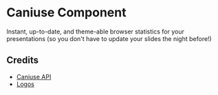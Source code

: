 # Caniuse Component

Instant, up-to-date, and theme-able browser statistics for your presentations (so you don't have to update your slides the night before!)


## Credits

- [Caniuse API](https://github.com/nyalab/caniuse-api)
- [Logos](https://cdnjs.com/libraries/browser-logos)
